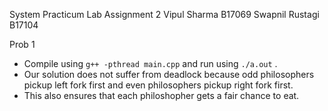 System Practicum Lab Assignment 2 
Vipul Sharma B17069
Swapnil Rustagi B17104

Prob 1

- Compile using ```g++ -pthread main.cpp``` and run using ```./a.out``` .
- Our solution does not suffer from deadlock because odd philosophers pickup left fork first and even philosophers pickup right fork first.
- This also ensures that each philoshopher gets a fair chance to eat.